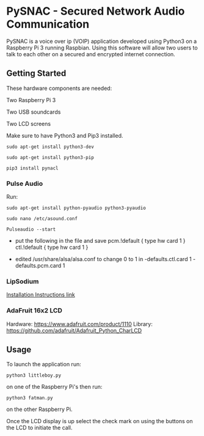 # PySNAC - Secured Network Audio Communication

PySNAC is a voice over ip (VOIP) application developed using Python3 on a Raspberry Pi 3 running Raspbian.
Using this software will allow two users to talk to each other on a secured and encrypted internet connection.

## Getting Started

These hardware components are needed:

  Two Raspberry Pi 3

  Two USB soundcards

  Two LCD screens

Make sure to have Python3 and Pip3 installed.

    sudo apt-get install python3-dev

    sudo apt-get install python3-pip

    pip3 install pynacl


### Pulse Audio
Run:

    sudo apt-get install python-pyaudio python3-pyaudio

    sudo nano /etc/asound.conf

    Pulseaudio --start

  - put the following in the file and save pcm.!default { type hw card 1 } ctl.!default { type hw card 1 }

  - edited /usr/share/alsa/alsa.conf to change 0 to 1 in
        -defaults.ctl.card 1
        -defaults.pcm.card 1    


### LipSodium
[Installation Instructions link](https://https://download.libsodium.org/doc/installation/)
### AdaFruit 16x2 LCD 
Hardware: https://www.adafruit.com/product/1110
Library: https://github.com/adafruit/Adafruit_Python_CharLCD

## Usage

To launch the application run:

    python3 littleboy.py

on one of the Raspberry Pi's then run:

    python3 fatman.py

on the other Raspberry Pi.

Once the LCD display is up  select the check mark on using the buttons on the LCD to initiate the call.
